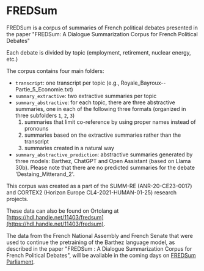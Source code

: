 # FREDSum

FREDSum is a corpus of summaries of French political debates presented in the paper "FREDSum: A Dialogue Summarization Corpus for French Political Debates"

Each debate is divided by topic (employment, retirement, nuclear energy, etc.)

The corpus contains four main folders:
- `transcript`: one transcript per topic (e.g., Royale_Bayroux--Partie_5_Economie.txt)
- `summary_extractive`: two extractive summaries per topic
- `summary_abstractive`: for each topic, there are three abstractive summaries, one in each of the following three formats (organized in three subfolders `1`, `2`, `3`)
    1. summaries that limit co-reference by using proper names instead of pronouns
    2. summaries based on the extractive summaries rather than the transcript
    3. summaries created in a natural way
- `summary_abstractive_prediction`: abstractive summaries generated by three models: Barthez, ChatGPT and Open Assistant (based on Llama 30b). Please note that there are no predicted summaries for the debate 'Destaing_Mitterand_2'.

This corpus was created as a part of the SUMM-RE (ANR-20-CE23-0017) and CORTEX2 (Horizon Europe CL4-2021-HUMAN-01-25) research projects.

These data can also be found on Ortolang at [https://hdl.handle.net/11403/fredsum](https://hdl.handle.net/11403/fredsum).

The data from the French National Assembly and French Senate that were used to continue the pretraining of the Barthez language model, as described in the paper "FREDSum : A Dialogue Summarization Corpus for French Political Debates", will be available in the coming days on [FREDSum Parliament](https://hdl.handle.net/11403/fredsum-parliament ).
